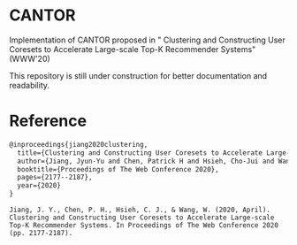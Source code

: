 # CANTOR
Implementation of CANTOR proposed in " Clustering and Constructing User Coresets to Accelerate Large-scale Top-K Recommender Systems" (WWW'20)

This repository is still under construction for better documentation and readability.

# Reference

```LaTeX
@inproceedings{jiang2020clustering,
  title={Clustering and Constructing User Coresets to Accelerate Large-scale Top-K Recommender Systems},
  author={Jiang, Jyun-Yu and Chen, Patrick H and Hsieh, Cho-Jui and Wang, Wei},
  booktitle={Proceedings of The Web Conference 2020},
  pages={2177--2187},
  year={2020}
}
```

```
Jiang, J. Y., Chen, P. H., Hsieh, C. J., & Wang, W. (2020, April). Clustering and Constructing User Coresets to Accelerate Large-scale Top-K Recommender Systems. In Proceedings of The Web Conference 2020 (pp. 2177-2187).
```

